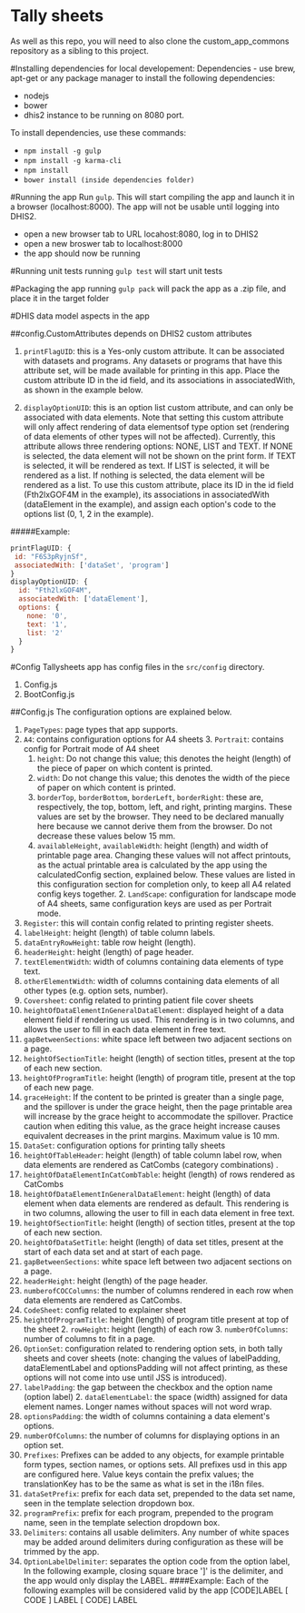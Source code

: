 # Tally sheets

As well as this repo, you will need to also clone the custom_app_commons repository as a sibling to this project.

#Installing dependencies for local developement:
Dependencies - use brew, apt-get or any package manager to install the following dependencies:
- nodejs
- bower
- dhis2 instance to be running on 8080 port.


To install dependencies, use these commands:
- `npm install -g gulp`
- `npm install -g karma-cli`
- `npm install`
- `bower install (inside dependencies folder)`

#Running the app
Run `gulp`. This will start compiling the app and launch it in a browser (localhost:8000). The app will not be usable until logging into DHIS2.
- open a new browser tab to URL locahost:8080, log in to DHIS2
- open a new broswer tab to localhost:8000
- the app should now be running

#Running unit tests
running `gulp test` will start unit tests

#Packaging the app
running `gulp pack` will pack the app as a .zip file, and place it in the target folder

#DHIS data model aspects in the app

##config.CustomAttributes depends on DHIS2 custom attributes  

1. `printFlagUID`: this is a Yes-only custom attribute. It can be associated with datasets and programs. Any datasets or programs that have this attribute set, will be made available for printing in this app. Place the custom attribute ID in the id field, and its associations in associatedWith, as shown in the example below.  

2. `displayOptionUID`: this is an option list custom attribute, and can only be associated with data elements. Note that setting this custom attribute will only affect rendering of data elementsof type option set (rendering of data elements of other types will not be affected).  Currently, this attribute allows three rendering options: NONE, LIST and TEXT. If NONE is selected, the data element will not be shown on the print form. If TEXT is selected, it will be rendered as text. If LIST is selected, it will be rendered as a list. If nothing is selected, the data element will be rendered as a list.  To use this custom attribute, place its ID in the id field (Fth2lxGOF4M in the example), its associations in associatedWith (dataElement in the example), and assign each option's code to the options list (0, 1, 2 in the example).  

#####Example:
```javascript
printFlagUID: {
 id: "F6S3pRyjnSf",
 associatedWith: ['dataSet', 'program']
}
displayOptionUID: {
  id: "Fth2lxGOF4M",
  associatedWith: ['dataElement'],
  options: {
    none: '0',
    text: '1',
    list: '2'
  }
}
```


#Config
Tallysheets app has config files in the `src/config` directory.

1. Config.js
2. BootConfig.js  

##Config.js
The configuration options are explained below.

1. `PageTypes`: page types that app supports.
  2. `A4`: contains configuration options for A4 sheets
    3. `Portrait`: contains config for Portrait mode of A4 sheet
      1. `height`: Do not change this value; this denotes the height (length) of the piece of paper on which content is printed.
      2. `width`: Do not change this value; this denotes the width of the piece of paper on which content is printed.
      3. `borderTop`, `borderBottom`, `borderLeft`, `borderRight`: these are, respectively, the top, bottom, left, and right, printing margins. These values are set by the browser. They need to be declared manually here because we cannot derive them from the browser. Do not decrease these values below 15 mm. 
      4. `availableHeight`, `availableWidth`: height (length) and width of printable page area. Changing these values will not affect printouts, as the actual printable area is calculated by the app using the calculatedConfig section, explained below. These values are listed in this configuration section for completion only, to keep all A4 related config keys together. 
    2. `LandScape`: configuration for landscape mode of A4 sheets, same configuration keys are used as per Portrait mode.
2. `Register`: this will contain config related to printing register sheets.
  1. `labelHeight`: height (length) of table column labels.
  2. `dataEntryRowHeight`: table row height (length).
  3. `headerHeight`: height (length) of page header.
  4. `textElementWidth`: width of columns containing data elements of type text.
  5. `otherElementWidth`: width of columns containing data elements of all other types (e.g. option sets, number).
3. `Coversheet`: config related to printing patient file cover sheets
  1. `heightOfDataElementInGeneralDataElement`: displayed height of a data element field if rendering us used. This rendering is in two columns, and allows the user to fill in each data element in free text.
  2. `gapBetweenSections`: white space left between two adjacent sections on a page.
  3. `heightOfSectionTitle`: height (length) of section titles, present at the top of each new section. 
  4. `heightOfProgramTitle`: height (length) of program title, present at the top of each new page.
  5. `graceHeight`: If the content to be printed is greater than a single page, and the spillover is under the grace height, then the page printable area will increase by the grace height to accommodate the spillover. Practice caution when editing this value, as the grace height increase causes equivalent decreases in the print margins. Maximum value is 10 mm. 
4. `DataSet`: configuration options for printing tally sheets
  1. `heightOfTableHeader`: height (length) of table column label row, when data elements are rendered as CatCombs (category combinations) .
  2. `heightOfDataElementInCatCombTable`: height (length) of rows rendered as CatCombs
  3. `heightOfDataElementInGeneralDataElement`: height (length) of data element when data elements are rendered as default. This rendering is in two columns, allowing the user to fill in each data element in free text.
  4. `heightOfSectionTitle`: height (length) of section titles, present at the top of each new section. 
  5. `heightOfDataSetTitle`: height (length)  of data set titles, present at the start of each data set and at start of each page.
  6. `gapBetweenSections`: white space left between two adjacent sections on a page.
  7. `headerHeight`: height (length) of the page header.
  8. `numberofCOCColumns`: the number of columns rendered in each row when data elements are rendered as CatCombs. 
5. `CodeSheet`: config related to explainer sheet
  1. `heightOfProgramTitle`: height (length) of program title present at top of the sheet
	2. `rowHeight`: height (length) of each row
	3. `numberOfColumns`: number of columns to fit in a page.
6. `OptionSet`: configuration related to rendering option sets, in both tally sheets and cover sheets (note: changing the values of labelPadding, dataElementLabel and optionsPadding will not affect printing, as these options will not come into use until JSS is introduced).
  1. `labelPadding`: the gap between the checkbox and the option name (option label)
	2. `dataElementLabel`: the space (width) assigned for data element names. Longer names without spaces will not word wrap.
  3. `optionsPadding`: the width of  columns containing a data element's options.
  4. `numberOfColumns`: the number of columns for displaying options in an option set.
7. `Prefixes`: Prefixes can be added to any objects, for example printable form types, section names, or options sets. All prefixes usd in this app are configured here. Value keys contain the prefix values; the translationKey has to be the same as what is set in the i18n files.
  1. `dataSetPrefix`: prefix for each data set, prepended to the data set name, seen in the template selection dropdown box.
  2. `programPrefix`: prefix for each program, prepended to the program name, seen in the template selection dropdown box.
8. `Delimiters`: contains all usable delimiters. Any number of white spaces may be added around delimiters during configuration as these will be trimmed by the app.
  1. `OptionLabelDelimiter`: separates the option code from the option label, In the following example, closing square brace ']' is the delimiter, and the app would only display the LABEL.
####Example: Each of the following examples will be considered valid by the app 
[CODE]LABEL
[  CODE  ]               LABEL
[  CODE] LABEL  
  
